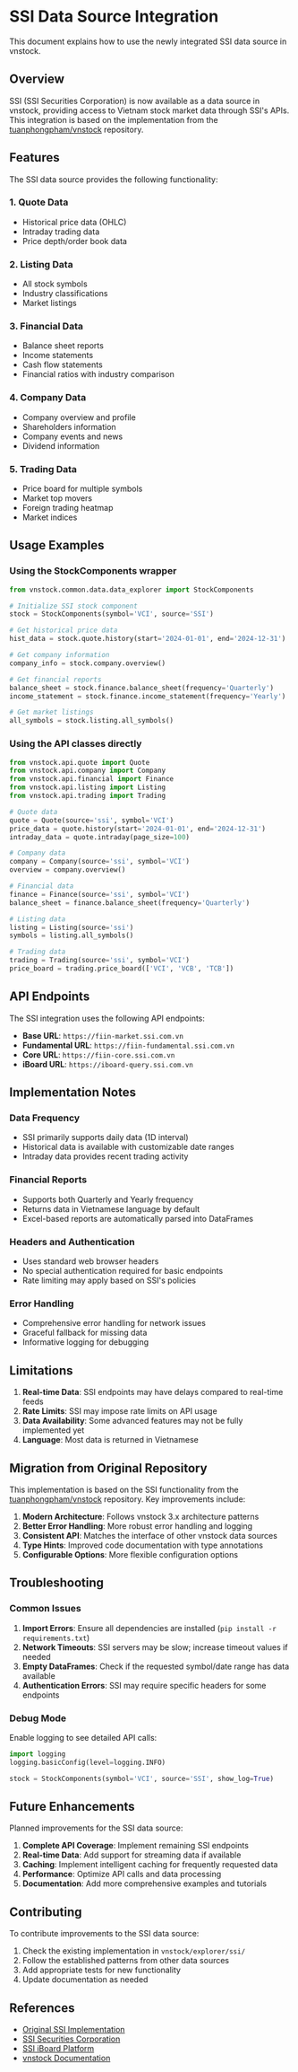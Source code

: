 # SSI Data Source Integration

This document explains how to use the newly integrated SSI data source in vnstock.

## Overview

SSI (SSI Securities Corporation) is now available as a data source in vnstock, providing access to Vietnam stock market data through SSI's APIs. This integration is based on the implementation from the [tuanphongpham/vnstock](https://github.com/tuanphongpham/vnstock) repository.

## Features

The SSI data source provides the following functionality:

### 1. Quote Data
- Historical price data (OHLC)
- Intraday trading data
- Price depth/order book data

### 2. Listing Data
- All stock symbols
- Industry classifications
- Market listings

### 3. Financial Data
- Balance sheet reports
- Income statements
- Cash flow statements
- Financial ratios with industry comparison

### 4. Company Data
- Company overview and profile
- Shareholders information
- Company events and news
- Dividend information

### 5. Trading Data
- Price board for multiple symbols
- Market top movers
- Foreign trading heatmap
- Market indices

## Usage Examples

### Using the StockComponents wrapper

```python
from vnstock.common.data.data_explorer import StockComponents

# Initialize SSI stock component
stock = StockComponents(symbol='VCI', source='SSI')

# Get historical price data
hist_data = stock.quote.history(start='2024-01-01', end='2024-12-31')

# Get company information
company_info = stock.company.overview()

# Get financial reports
balance_sheet = stock.finance.balance_sheet(frequency='Quarterly')
income_statement = stock.finance.income_statement(frequency='Yearly')

# Get market listings
all_symbols = stock.listing.all_symbols()
```

### Using the API classes directly

```python
from vnstock.api.quote import Quote
from vnstock.api.company import Company
from vnstock.api.financial import Finance
from vnstock.api.listing import Listing
from vnstock.api.trading import Trading

# Quote data
quote = Quote(source='ssi', symbol='VCI')
price_data = quote.history(start='2024-01-01', end='2024-12-31')
intraday_data = quote.intraday(page_size=100)

# Company data
company = Company(source='ssi', symbol='VCI')
overview = company.overview()

# Financial data
finance = Finance(source='ssi', symbol='VCI')
balance_sheet = finance.balance_sheet(frequency='Quarterly')

# Listing data
listing = Listing(source='ssi')
symbols = listing.all_symbols()

# Trading data
trading = Trading(source='ssi', symbol='VCI')
price_board = trading.price_board(['VCI', 'VCB', 'TCB'])
```

## API Endpoints

The SSI integration uses the following API endpoints:

- **Base URL**: `https://fiin-market.ssi.com.vn`
- **Fundamental URL**: `https://fiin-fundamental.ssi.com.vn`
- **Core URL**: `https://fiin-core.ssi.com.vn`
- **iBoard URL**: `https://iboard-query.ssi.com.vn`

## Implementation Notes

### Data Frequency
- SSI primarily supports daily data (1D interval)
- Historical data is available with customizable date ranges
- Intraday data provides recent trading activity

### Financial Reports
- Supports both Quarterly and Yearly frequency
- Returns data in Vietnamese language by default
- Excel-based reports are automatically parsed into DataFrames

### Headers and Authentication
- Uses standard web browser headers
- No special authentication required for basic endpoints
- Rate limiting may apply based on SSI's policies

### Error Handling
- Comprehensive error handling for network issues
- Graceful fallback for missing data
- Informative logging for debugging

## Limitations

1. **Real-time Data**: SSI endpoints may have delays compared to real-time feeds
2. **Rate Limits**: SSI may impose rate limits on API usage
3. **Data Availability**: Some advanced features may not be fully implemented yet
4. **Language**: Most data is returned in Vietnamese

## Migration from Original Repository

This implementation is based on the SSI functionality from the [tuanphongpham/vnstock](https://github.com/tuanphongpham/vnstock) repository. Key improvements include:

1. **Modern Architecture**: Follows vnstock 3.x architecture patterns
2. **Better Error Handling**: More robust error handling and logging
3. **Consistent API**: Matches the interface of other vnstock data sources
4. **Type Hints**: Improved code documentation with type annotations
5. **Configurable Options**: More flexible configuration options

## Troubleshooting

### Common Issues

1. **Import Errors**: Ensure all dependencies are installed (`pip install -r requirements.txt`)
2. **Network Timeouts**: SSI servers may be slow; increase timeout values if needed
3. **Empty DataFrames**: Check if the requested symbol/date range has data available
4. **Authentication Errors**: SSI may require specific headers for some endpoints

### Debug Mode

Enable logging to see detailed API calls:

```python
import logging
logging.basicConfig(level=logging.INFO)

stock = StockComponents(symbol='VCI', source='SSI', show_log=True)
```

## Future Enhancements

Planned improvements for the SSI data source:

1. **Complete API Coverage**: Implement remaining SSI endpoints
2. **Real-time Data**: Add support for streaming data if available
3. **Caching**: Implement intelligent caching for frequently requested data
4. **Performance**: Optimize API calls and data processing
5. **Documentation**: Add more comprehensive examples and tutorials

## Contributing

To contribute improvements to the SSI data source:

1. Check the existing implementation in `vnstock/explorer/ssi/`
2. Follow the established patterns from other data sources
3. Add appropriate tests for new functionality
4. Update documentation as needed

## References

- [Original SSI Implementation](https://github.com/tuanphongpham/vnstock)
- [SSI Securities Corporation](https://www.ssi.com.vn/)
- [SSI iBoard Platform](https://iboard.ssi.com.vn/)
- [vnstock Documentation](https://vnstocks.com/docs/)
